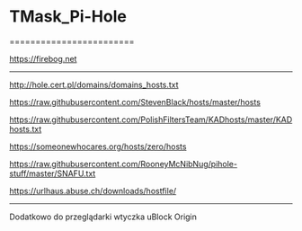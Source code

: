 # TMask_Pi-Hole

========================

https://firebog.net

********************

http://hole.cert.pl/domains/domains_hosts.txt

https://raw.githubusercontent.com/StevenBlack/hosts/master/hosts

https://raw.githubusercontent.com/PolishFiltersTeam/KADhosts/master/KADhosts.txt

https://someonewhocares.org/hosts/zero/hosts
  
https://raw.githubusercontent.com/RooneyMcNibNug/pihole-stuff/master/SNAFU.txt

https://urlhaus.abuse.ch/downloads/hostfile/


***************

Dodatkowo do przeglądarki wtyczka
uBlock Origin
